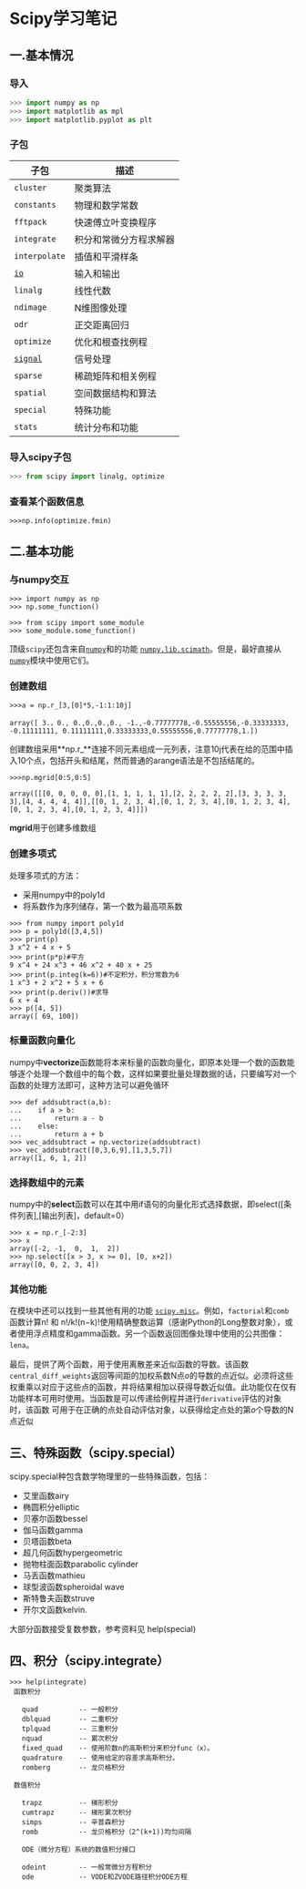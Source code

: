 # Scipy学习笔记

## 一.基本情况

### 导入

```python
>>> import numpy as np
>>> import matplotlib as mpl
>>> import matplotlib.pyplot as plt
```

### 子包

| 子包                                                         | 描述                   |
| ------------------------------------------------------------ | ---------------------- |
| `cluster`                                                    | 聚类算法               |
| `constants`                                                  | 物理和数学常数         |
| `fftpack`                                                    | 快速傅立叶变换程序     |
| `integrate`                                                  | 积分和常微分方程求解器 |
| `interpolate`                                                | 插值和平滑样条         |
| [`io`](https://docs.python.org/dev/library/io.html#module-io) | 输入和输出             |
| `linalg`                                                     | 线性代数               |
| `ndimage`                                                    | N维图像处理            |
| `odr`                                                        | 正交距离回归           |
| `optimize`                                                   | 优化和根查找例程       |
| [`signal`](https://docs.python.org/dev/library/signal.html#module-signal) | 信号处理               |
| `sparse`                                                     | 稀疏矩阵和相关例程     |
| `spatial`                                                    | 空间数据结构和算法     |
| `special`                                                    | 特殊功能               |
| `stats`                                                      | 统计分布和功能         |

### 导入scipy子包

```python
>>> from scipy import linalg, optimize
```

### 查看某个函数信息

```
>>>np.info(optimize.fmin)
```

## 二.基本功能

### 与numpy交互

```
>>> import numpy as np
>>> np.some_function()
```

```
>>> from scipy import some_module
>>> some_module.some_function()
```

顶级`scipy`还包含来自[`numpy`](https://docs.scipy.org/doc/numpy/reference/index.html#module-numpy)和的功能 [`numpy.lib.scimath`](https://docs.scipy.org/doc/numpy/reference/routines.emath.html#module-numpy.lib.scimath)。但是，最好直接从[`numpy`](https://docs.scipy.org/doc/numpy/reference/index.html#module-numpy)模块中使用它们。

### 创建数组

```
>>>a = np.r_[3,[0]*5,-1:1:10j]
```

```
array([ 3.，0., 0.,0.,0.,0., -1.,-0.77777778,-0.55555556,-0.33333333, -0.11111111, 0.11111111,0.33333333,0.55555556,0.77777778,1.])
```

创建数组采用**np.r_**连接不同元素组成一元列表，注意10j代表在给的范围中插入10个点，包括开头和结尾，然而普通的arange语法是不包括结尾的。

```
>>>np.mgrid[0:5,0:5]
```

    array([[[0, 0, 0, 0, 0],[1, 1, 1, 1, 1],[2, 2, 2, 2, 2],[3, 3, 3, 3, 3],[4, 4, 4, 4, 4]],[[0, 1, 2, 3, 4],[0, 1, 2, 3, 4],[0, 1, 2, 3, 4],[0, 1, 2, 3, 4],[0, 1, 2, 3, 4]]])
**mgrid**用于创建多维数组

### 创建多项式

处理多项式的方法：

- 采用numpy中的poly1d
- 将系数作为序列储存，第一个数为最高项系数

```
>>> from numpy import poly1d
>>> p = poly1d([3,4,5])
>>> print(p)
3 x^2 + 4 x + 5
>>> print(p*p)#平方
9 x^4 + 24 x^3 + 46 x^2 + 40 x + 25
>>> print(p.integ(k=6))#不定积分，积分常数为6
1 x^3 + 2 x^2 + 5 x + 6
>>> print(p.deriv())#求导
6 x + 4
>>> p([4, 5])
array([ 69, 100])
```

### 标量函数向量化

numpy中**vectorize**函数能将本来标量的函数向量化，即原本处理一个数的函数能够逐个处理一个数组中的每个数，这样如果要批量处理数据的话，只要编写对一个函数的处理方法即可，这种方法可以避免循环

```
>>> def addsubtract(a,b):
...    if a > b:
...        return a - b
...    else:
...        return a + b
>>> vec_addsubtract = np.vectorize(addsubtract)
>>> vec_addsubtract([0,3,6,9],[1,3,5,7])
array([1, 6, 1, 2])
```

### 选择数组中的元素

numpy中的**select**函数可以在其中用if语句的向量化形式选择数据，即select([条件列表],[输出列表]，default=0）

```
>>> x = np.r_[-2:3]
>>> x
array([-2, -1,  0,  1,  2])
>>> np.select([x > 3, x >= 0], [0, x+2])
array([0, 0, 2, 3, 4])
```

### 其他功能

在模块中还可以找到一些其他有用的功能 [`scipy.misc`](https://docs.scipy.org/doc/scipy-1.1.0/reference/misc.html#module-scipy.misc)。例如，`factorial`和`comb` 函数计算n! 和 n!/k!(n−k)!使用精确整数运算（感谢Python的Long整数对象），或者使用浮点精度和gamma函数。另一个函数返回图像处理中使用的公共图像：`lena`。

最后，提供了两个函数，用于使用离散差来近似函数的导数。该函数`central_diff_weights`返回等间距的加权系数N点*o*的导数的点近似。必须将这些权重乘以对应于这些点的函数，并将结果相加以获得导数近似值。此功能仅在仅有功能样本可用时使用。当函数是可以传递给例程并进行`derivative`评估的对象时，该函数 可用于在正确的点处自动评估对象，以获得给定点处的第*o*个导数的N点近似

## 三、特殊函数（scipy.special）

scipy.special种包含数学物理里的一些特殊函数，包括：

- 艾里函数airy
- 椭圆积分elliptic
- 贝塞尔函数bessel
- 伽马函数gamma
- 贝塔函数beta
- 超几何函数hypergeometric
-  抛物柱面函数parabolic cylinder
- 马丢函数mathieu
- 球型波函数spheroidal wave
- 斯特鲁夫函数struve
- 开尔文函数kelvin. 

大部分函数接受复数参数，参考资料见 help(special)

## 四、积分（scipy.integrate）

```
>>> help(integrate)
 函数积分

   quad          -- 一般积分
   dblquad       -- 二重积分
   tplquad	     -- 三重积分
   nquad         -- 累次积分
   fixed_quad    -- 使用阶数n的高斯积分来积分func（x）。
   quadrature    -- 使用给定的容差求高斯积分。
   romberg       -- 龙贝格积分

 数值积分

   trapz         -- 梯形积分
   cumtrapz      -- 梯形累次积分
   simps         -- 辛普森积分
   romb          -- 龙贝格积分（2^(k+1))均匀间隔
   
   ODE（微分方程）系统的数值积分接口

   odeint        -- 一般常微分方程积分
   ode           -- VODE和ZVODE路径积分ODE方程
```

